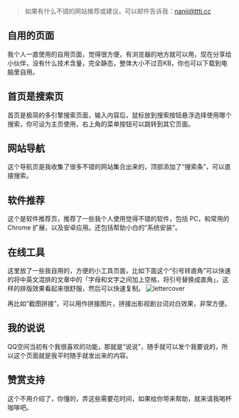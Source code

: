 > 如果有什么不错的网站推荐或建议，可以邮件告诉我：<nanji@ttti.cc>

## 自用的页面

我个人一直使用的自用页面，觉得很方便，有浏览器的地方就可以用，现在分享给小伙伴，没有什么技术含量，完全静态，整体大小不过百KB，你也可以下载到电脑里自用。

## 首页是搜索页

首页是极简的多引擎搜索页面，输入内容后，鼠标放到搜索按钮悬浮选择使用哪个搜索，你可设为主页使用，右上角的菜单按钮可以跳转到其它页面。

## 网站导航

这个导航页是我收集了很多不错的网站集合出来的，顶部添加了“搜索条”，可以直接搜索。

## 软件推荐

这个是软件推荐页，推荐了一些我个人使用觉得不错的软件，包括 PC，和常用的 Chrome 扩展，以及安卓应用。还包括帮助小白的“系统安装”。

## 在线工具

这里放了一些我自用的，方便的小工具页面，比如下面这个“引号转直角”可以快速的将中英文混排的文章中的「字母和文字之间加上空格，将引号替换成直角」，这样的排版效果看起来很舒服，然后可以快速复制。
![lettercover](https://gitee.com/nanjishen/Npic/raw/master/img/lettercover.gif)

再比如“截图拼接”，可以用作拼接图片，拼接出影视剧台词对白效果，非常方便。

## 我的说说

QQ空间当初有个我很喜欢的功能，那就是“说说”，随手就可以发个我要说的，所以这个页面就是我平时随手就发出来的内容。

## 赞赏支持

这个不用介绍了，你懂的，弄这些需要花时间，如果给你带来帮助，就来请我喝杯咖啡吧。